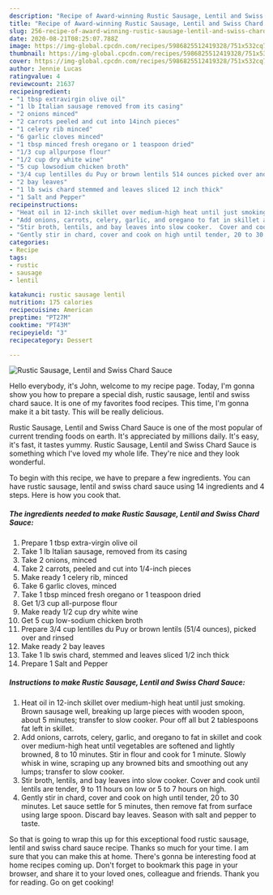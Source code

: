 ```yaml
---
description: "Recipe of Award-winning Rustic Sausage, Lentil and Swiss Chard Sauce"
title: "Recipe of Award-winning Rustic Sausage, Lentil and Swiss Chard Sauce"
slug: 256-recipe-of-award-winning-rustic-sausage-lentil-and-swiss-chard-sauce
date: 2020-08-21T08:25:07.788Z
image: https://img-global.cpcdn.com/recipes/5986825512419328/751x532cq70/rustic-sausage-lentil-and-swiss-chard-sauce-recipe-main-photo.jpg
thumbnail: https://img-global.cpcdn.com/recipes/5986825512419328/751x532cq70/rustic-sausage-lentil-and-swiss-chard-sauce-recipe-main-photo.jpg
cover: https://img-global.cpcdn.com/recipes/5986825512419328/751x532cq70/rustic-sausage-lentil-and-swiss-chard-sauce-recipe-main-photo.jpg
author: Jennie Lucas
ratingvalue: 4
reviewcount: 21637
recipeingredient:
- "1 tbsp extravirgin olive oil"
- "1 lb Italian sausage removed from its casing"
- "2 onions minced"
- "2 carrots peeled and cut into 14inch pieces"
- "1 celery rib minced"
- "6 garlic cloves minced"
- "1 tbsp minced fresh oregano or 1 teaspoon dried"
- "1/3 cup allpurpose flour"
- "1/2 cup dry white wine"
- "5 cup lowsodium chicken broth"
- "3/4 cup lentilles du Puy or brown lentils 514 ounces picked over and rinsed"
- "2 bay leaves"
- "1 lb swis chard stemmed and leaves sliced 12 inch thick"
- "1 Salt and Pepper"
recipeinstructions:
- "Heat oil in 12-inch skillet over medium-high heat until just smoking.  Brown sausage well, breaking up large pieces with wooden spoon, about 5 minutes; transfer to slow cooker. Pour off all but 2 tablespoons fat left in skillet."
- "Add onions, carrots, celery, garlic, and oregano to fat in skillet and cook over medium-high heat until vegetables are softened and lightly browned, 8 to 10 minutes. Stir in flour and cook for 1 minute.  Slowly whisk in wine, scraping up any browned bits and smoothing out any lumps; transfer to slow cooker."
- "Stir broth, lentils, and bay leaves into slow cooker.  Cover and cook until lentils are tender, 9 to 11 hours on low or 5 to 7 hours on high."
- "Gently stir in chard, cover and cook on high until tender, 20 to 30 minutes.  Let sauce settle for 5 minutes, then remove fat from surface using large spoon.  Discard bay leaves.  Season with salt and pepper to taste."
categories:
- Recipe
tags:
- rustic
- sausage
- lentil

katakunci: rustic sausage lentil 
nutrition: 175 calories
recipecuisine: American
preptime: "PT27M"
cooktime: "PT43M"
recipeyield: "3"
recipecategory: Dessert

---
```



![Rustic Sausage, Lentil and Swiss Chard Sauce](https://img-global.cpcdn.com/recipes/5986825512419328/751x532cq70/rustic-sausage-lentil-and-swiss-chard-sauce-recipe-main-photo.jpg)

Hello everybody, it's John, welcome to my recipe page. Today, I'm gonna show you how to prepare a special dish, rustic sausage, lentil and swiss chard sauce. It is one of my favorites food recipes. This time, I'm gonna make it a bit tasty. This will be really delicious.

Rustic Sausage, Lentil and Swiss Chard Sauce is one of the most popular of current trending foods on earth. It's appreciated by millions daily. It's easy, it's fast, it tastes yummy. Rustic Sausage, Lentil and Swiss Chard Sauce is something which I've loved my whole life. They're nice and they look wonderful.




To begin with this recipe, we have to prepare a few ingredients. You can have rustic sausage, lentil and swiss chard sauce using 14 ingredients and 4 steps. Here is how you cook that.

<!--inarticleads1-->

##### The ingredients needed to make Rustic Sausage, Lentil and Swiss Chard Sauce:

1. Prepare 1 tbsp extra-virgin olive oil
1. Take 1 lb Italian sausage, removed from its casing
1. Take 2 onions, minced
1. Take 2 carrots, peeled and cut into 1/4-inch pieces
1. Make ready 1 celery rib, minced
1. Take 6 garlic cloves, minced
1. Take 1 tbsp minced fresh oregano or 1 teaspoon dried
1. Get 1/3 cup all-purpose flour
1. Make ready 1/2 cup dry white wine
1. Get 5 cup low-sodium chicken broth
1. Prepare 3/4 cup lentilles du Puy or brown lentils (51/4 ounces), picked over and rinsed
1. Make ready 2 bay leaves
1. Take 1 lb swis chard, stemmed and leaves sliced 1/2 inch thick
1. Prepare 1 Salt and Pepper




<!--inarticleads2-->

##### Instructions to make Rustic Sausage, Lentil and Swiss Chard Sauce:

1. Heat oil in 12-inch skillet over medium-high heat until just smoking.  Brown sausage well, breaking up large pieces with wooden spoon, about 5 minutes; transfer to slow cooker. Pour off all but 2 tablespoons fat left in skillet.
1. Add onions, carrots, celery, garlic, and oregano to fat in skillet and cook over medium-high heat until vegetables are softened and lightly browned, 8 to 10 minutes. Stir in flour and cook for 1 minute.  Slowly whisk in wine, scraping up any browned bits and smoothing out any lumps; transfer to slow cooker.
1. Stir broth, lentils, and bay leaves into slow cooker.  Cover and cook until lentils are tender, 9 to 11 hours on low or 5 to 7 hours on high.
1. Gently stir in chard, cover and cook on high until tender, 20 to 30 minutes.  Let sauce settle for 5 minutes, then remove fat from surface using large spoon.  Discard bay leaves.  Season with salt and pepper to taste.




So that is going to wrap this up for this exceptional food rustic sausage, lentil and swiss chard sauce recipe. Thanks so much for your time. I am sure that you can make this at home. There's gonna be interesting food at home recipes coming up. Don't forget to bookmark this page in your browser, and share it to your loved ones, colleague and friends. Thank you for reading. Go on get cooking!
